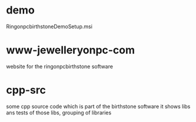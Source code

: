 # demo 
RingonpcbirthstoneDemoSetup.msi
# www-jewelleryonpc-com
website for the ringonpcbirthstone software
# cpp-src
some cpp source code which is part of the birthstone software
it shows libs ans tests of those libs, grouping of libraries 
